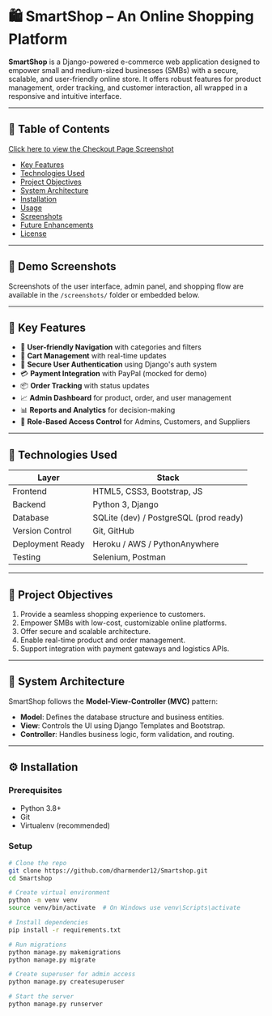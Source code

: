 # 🛍️ SmartShop – An Online Shopping Platform

**SmartShop** is a Django-powered e-commerce web application designed to empower small and medium-sized businesses (SMBs) with a secure, scalable, and user-friendly online store. It offers robust features for product management, order tracking, and customer interaction, all wrapped in a responsive and intuitive interface.

---

## 📌 Table of Contents

[Click here to view the Checkout Page Screenshot](https://github.com/dharmender12/Smartshop/blob/main/screenshots/checkout.png)
- [Key Features](#-key-features)
- [Technologies Used](#-technologies-used)
- [Project Objectives](#-project-objectives)
- [System Architecture](#-system-architecture)
- [Installation](#-installation)
- [Usage](#-usage)
- [Screenshots](#-screenshots)
- [Future Enhancements](#-future-enhancements)
- [License](#-license)

---

## 📸 Demo Screenshots

Screenshots of the user interface, admin panel, and shopping flow are available in the `/screenshots/` folder or embedded below.

---

## 🚀 Key Features

- 🧭 **User-friendly Navigation** with categories and filters  
- 🛒 **Cart Management** with real-time updates  
- 🔐 **Secure User Authentication** using Django's auth system  
- 💳 **Payment Integration** with PayPal (mocked for demo)  
- 📦 **Order Tracking** with status updates  
- 📈 **Admin Dashboard** for product, order, and user management  
- 📊 **Reports and Analytics** for decision-making  
- 💬 **Role-Based Access Control** for Admins, Customers, and Suppliers  

---

## 🧰 Technologies Used

| Layer             | Stack                      |
|------------------|----------------------------|
| Frontend         | HTML5, CSS3, Bootstrap, JS |
| Backend          | Python 3, Django           |
| Database         | SQLite (dev) / PostgreSQL (prod ready) |
| Version Control  | Git, GitHub                |
| Deployment Ready | Heroku / AWS / PythonAnywhere |
| Testing          | Selenium, Postman          |

---

## 🎯 Project Objectives

1. Provide a seamless shopping experience to customers.
2. Empower SMBs with low-cost, customizable online platforms.
3. Offer secure and scalable architecture.
4. Enable real-time product and order management.
5. Support integration with payment gateways and logistics APIs.

---

## 🧱 System Architecture

SmartShop follows the **Model-View-Controller (MVC)** pattern:

- **Model**: Defines the database structure and business entities.
- **View**: Controls the UI using Django Templates and Bootstrap.
- **Controller**: Handles business logic, form validation, and routing.

---

## ⚙️ Installation

### Prerequisites

- Python 3.8+
- Git
- Virtualenv (recommended)

### Setup

```bash
# Clone the repo
git clone https://github.com/dharmender12/Smartshop.git
cd Smartshop

# Create virtual environment
python -m venv venv
source venv/bin/activate  # On Windows use venv\Scripts\activate

# Install dependencies
pip install -r requirements.txt

# Run migrations
python manage.py makemigrations
python manage.py migrate

# Create superuser for admin access
python manage.py createsuperuser

# Start the server
python manage.py runserver
